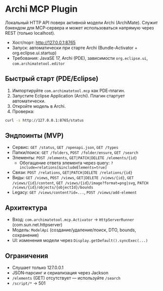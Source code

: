 # Archi MCP Plugin

Локальный HTTP API поверх активной модели Archi (ArchiMate). Служит бэкендом для MCP‑сервера и может использоваться напрямую через REST (только localhost).

- Хост/порт: http://127.0.0.1:8765
- Запуск: автоматически при старте Archi (Bundle-Activator + org.eclipse.ui.startup)
- Требования: JavaSE 17, Archi (PDE), зависимости `org.eclipse.ui`, `com.archimatetool.editor`

## Быстрый старт (PDE/Eclipse)
1) Импортируйте `com.archimatetool.mcp` как PDE‑плагин.
2) Запустите Eclipse Application (Archi). Плагин стартует автоматически.
3) Откройте модель в Archi.
4) Проверка:
```bash
curl -s http://127.0.0.1:8765/status
```

## Эндпоинты (MVP)
- Сервис: `GET /status`, `GET /openapi.json`, `GET /types`
- Папки/поиск: `GET /folders`, `POST /folder/ensure`, `GET /search`
- Элементы: `POST /elements`, `GET|PATCH|DELETE /elements/{id}`
  - Обогащение ответа элемента через query: `?include=relations[&includeElements=true]`
- Связи: `POST /relations`, `GET|PATCH|DELETE /relations/{id}`
- Виды: `GET /views`, `POST /views`, `GET|DELETE /views/{id}`, `GET /views/{id}/content`,
  `GET /views/{id}/image?format=png|svg`, `PATCH /views/{id}/objects/{objectId}/bounds`
- Legacy: `GET /views/content?id=...`, `POST /views/add-element`

## Архитектура
- Вход: `com.archimatetool.mcp.Activator` → `HttpServerRunner` (com.sun.net.httpserver)
- Модель: `ModelApi` (создание/удаление/поиск, DTO, bounds, сохранение)
- UI: изменения модели через `Display.getDefault().syncExec(...)`

## Ограничения
- Слушает только 127.0.0.1
- JSON‑парсинг и сериализация через Jackson
- `/elements` (GET) отсутствует — используйте `/search`
- `/script/*` → 501
